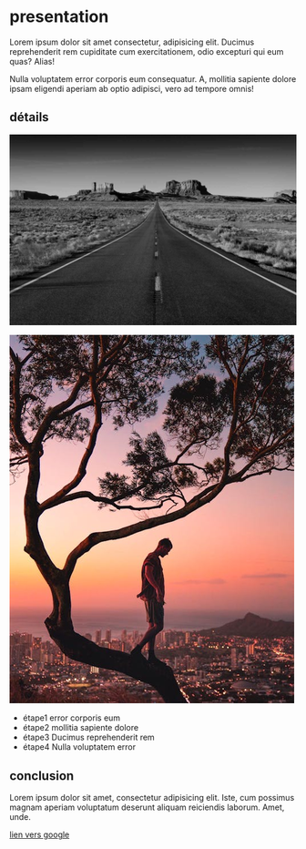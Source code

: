 # presentation

Lorem ipsum dolor sit amet consectetur, adipisicing elit. Ducimus reprehenderit rem cupiditate cum exercitationem, odio excepturi qui eum quas? Alias!  

Nulla voluptatem error corporis eum consequatur. A, mollitia sapiente dolore ipsam eligendi aperiam ab optio adipisci, vero ad tempore omnis!


## détails

![](photo.jpg)

![](photo2.jpeg)

- étape1 error corporis eum
- étape2 mollitia sapiente dolore
- étape3 Ducimus reprehenderit rem
- étape4 Nulla voluptatem error 

## conclusion 

Lorem ipsum dolor sit amet, consectetur adipisicing elit. Iste, cum possimus magnam aperiam voluptatum deserunt aliquam reiciendis laborum. Amet, unde.

[lien vers google](https://google.fr)
